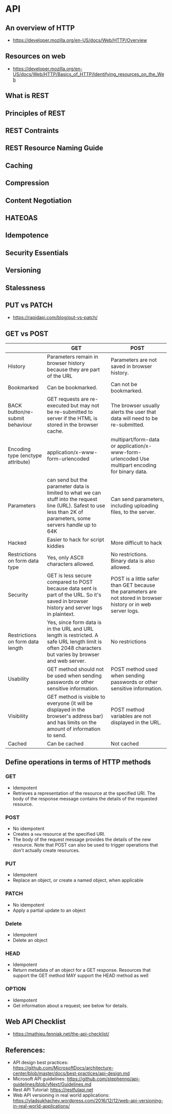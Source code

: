 # API

## An overview of HTTP
- https://developer.mozilla.org/en-US/docs/Web/HTTP/Overview
## Resources on web
- https://developer.mozilla.org/en-US/docs/Web/HTTP/Basics_of_HTTP/Identifying_resources_on_the_Web
## What is REST

## Principles of REST

## REST Contraints

## REST Resource Naming Guide

## Caching

## Compression

## Content Negotiation

## HATEOAS

## Idempotence

## Security Essentials

## Versioning

## Stalessness

## PUT vs PATCH

- https://rapidapi.com/blog/put-vs-patch/

## GET vs POST

|                                   | GET                                                                                                                                                                  | POST                                                                                                            |
|-----------------------------------|----------------------------------------------------------------------------------------------------------------------------------------------------------------------|-----------------------------------------------------------------------------------------------------------------|
|                           History | Parameters remain in browser history because they are part of the URL                                                                                                | Parameters are not saved in browser history.                                                                    |
|                        Bookmarked | Can be bookmarked.                                                                                                                                                   | Can not be bookmarked.                                                                                          |
|   BACK button/re-submit behaviour | GET requests are re-executed but may not be re-submitted to server if the HTML is stored in the browser cache.                                                       | The browser usually alerts the user that data will need to be re-submitted.                                     |
| Encoding type (enctype attribute) | application/x-www-form-urlencoded                                                                                                                                    | multipart/form-data or application/x-www-form-urlencoded Use multipart encoding for binary data.                |
|                        Parameters | can send but the parameter data is limited to what we can stuff into the request line (URL). Safest to use less than 2K of parameters, some servers handle up to 64K | Can send parameters, including uploading files, to the server.                                                  |
|                            Hacked | Easier to hack for script kiddies                                                                                                                                    | More difficult to hack                                                                                          |
|    Restrictions on form data type | Yes, only ASCII characters allowed.                                                                                                                                  | No restrictions. Binary data is also allowed.                                                                   |
|                          Security | GET is less secure compared to POST because data sent is part of the URL. So it's saved in browser history and server logs in plaintext.                             | POST is a little safer than GET because the parameters are not stored in browser history or in web server logs. |
|  Restrictions on form data length | Yes, since form data is in the URL and URL length is restricted. A safe URL length limit is often 2048 characters but varies by browser and web server.              | No restrictions                                                                                                 |
|                         Usability | GET method should not be used when sending passwords or other sensitive information.                                                                                 | POST method used when sending passwords or other sensitive information.                                         |
|                        Visibility | GET method is visible to everyone (it will be displayed in the browser's address bar) and has limits on the amount of information to send.                           | POST method variables are not displayed in the URL.                                                             |
|                            Cached | Can be cached                                                                                                                                                        | Not cached                                                                                                      |

## Define operations in terms of HTTP methods

### GET

- Idempotent
- Retrieves a representation of the resource at the specified URI. The body of the response message contains the details of the requested resource.

### POST

- No idempotent
- Creates a `new` resource at the specified URI.
- The body of the request message provides the details of the new resource. Note that POST can also be used to trigger operations that don't actually create resources.

### PUT
- Idempotent
- Replace an object, or create a named object, when applicable
### PATCH

- No idempotent
- Apply a partial update to an object
### Delete
- Idempotent
- Delete an object

### HEAD
- Idempotent
- Return metadata of an object for a GET response. Resources that support the GET method MAY support the HEAD method as well
### OPTION
- Idempotent
 - Get information about a request; see below for details.
## Web API Checklist
- https://mathieu.fenniak.net/the-api-checklist/

##
## References:

- API design best practices: https://github.com/MicrosoftDocs/architecture-center/blob/master/docs/best-practices/api-design.md
- Microsoft API guidelines: https://github.com/stephennp/api-guidelines/blob/vNext/Guidelines.md
- Rest API Tutorial: https://restfulapi.net
- Web API versioning in real world applications: https://vladsukhachev.wordpress.com/2016/12/12/web-api-versioning-in-real-world-applications/
